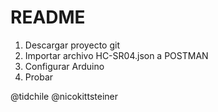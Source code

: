 # README

1. Descargar proyecto git
2. Importar archivo HC-SR04.json a POSTMAN
3. Configurar Arduino 
4. Probar

@tidchile
@nicokittsteiner
